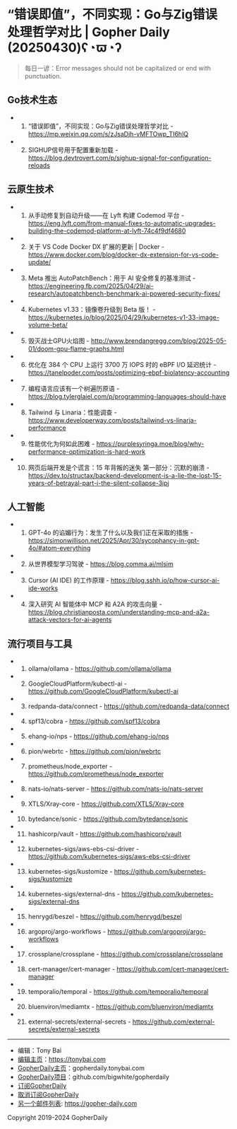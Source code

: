 # “错误即值”，不同实现：Go与Zig错误处理哲学对比 | Gopher Daily (20250430)ʕ◔ϖ◔ʔ

>每日一谚：Error messages should not be capitalized or end with punctuation.

## Go技术生态


- 1. “错误即值”，不同实现：Go与Zig错误处理哲学对比 - https://mp.weixin.qq.com/s/zJsaDjh-vMFTOwp_TI6hlQ

- 2. SIGHUP信号用于配置重新加载 - https://blog.devtrovert.com/p/sighup-signal-for-configuration-reloads


## 云原生技术


- 1. 从手动修复到自动升级——在 Lyft 构建 Codemod 平台 - https://eng.lyft.com/from-manual-fixes-to-automatic-upgrades-building-the-codemod-platform-at-lyft-74c4f9df4680

- 2. 关于 VS Code Docker DX 扩展的更新 | Docker - https://www.docker.com/blog/docker-dx-extension-for-vs-code-update/

- 3. Meta 推出 AutoPatchBench：用于 AI 安全修复的基准测试 - https://engineering.fb.com/2025/04/29/ai-research/autopatchbench-benchmark-ai-powered-security-fixes/

- 4. Kubernetes v1.33：镜像卷升级到 Beta 版！ - https://kubernetes.io/blog/2025/04/29/kubernetes-v1-33-image-volume-beta/

- 5. 毁灭战士GPU火焰图 - http://www.brendangregg.com/blog/2025-05-01/doom-gpu-flame-graphs.html

- 6. 优化在 384 个 CPU 上运行 3700 万 IOPS 时的 eBPF I/O 延迟统计 - https://tanelpoder.com/posts/optimizing-ebpf-biolatency-accounting

- 7. 编程语言应该有一个树遍历原语 - https://blog.tylerglaiel.com/p/programming-languages-should-have

- 8. Tailwind 与 Linaria：性能调查 - https://www.developerway.com/posts/tailwind-vs-linaria-performance

- 9. 性能优化为何如此困难 - https://purplesyringa.moe/blog/why-performance-optimization-is-hard-work

- 10. 网页后端开发是个谎言：15 年背叛的迷失 第一部分：沉默的崩溃 - https://dev.to/structax/backend-development-is-a-lie-the-lost-15-years-of-betrayal-part-i-the-silent-collapse-3ipj


## 人工智能


- 1. GPT-4o 的谄媚行为：发生了什么以及我们正在采取的措施 - https://simonwillison.net/2025/Apr/30/sycophancy-in-gpt-4o/#atom-everything

- 2. 从世界模型学习驾驶 - https://blog.comma.ai/mlsim

- 3. Cursor (AI IDE) 的工作原理 - https://blog.sshh.io/p/how-cursor-ai-ide-works

- 4. 深入研究 AI 智能体中 MCP 和 A2A 的攻击向量 - https://blog.christianposta.com/understanding-mcp-and-a2a-attack-vectors-for-ai-agents


## 流行项目与工具


- 1. ollama/ollama - https://github.com/ollama/ollama

- 2. GoogleCloudPlatform/kubectl-ai - https://github.com/GoogleCloudPlatform/kubectl-ai

- 3. redpanda-data/connect - https://github.com/redpanda-data/connect

- 4. spf13/cobra - https://github.com/spf13/cobra

- 5. ehang-io/nps - https://github.com/ehang-io/nps

- 6. pion/webrtc - https://github.com/pion/webrtc

- 7. prometheus/node_exporter - https://github.com/prometheus/node_exporter

- 8. nats-io/nats-server - https://github.com/nats-io/nats-server

- 9. XTLS/Xray-core - https://github.com/XTLS/Xray-core

- 10. bytedance/sonic - https://github.com/bytedance/sonic

- 11. hashicorp/vault - https://github.com/hashicorp/vault

- 12. kubernetes-sigs/aws-ebs-csi-driver - https://github.com/kubernetes-sigs/aws-ebs-csi-driver

- 13. kubernetes-sigs/kustomize - https://github.com/kubernetes-sigs/kustomize

- 14. kubernetes-sigs/external-dns - https://github.com/kubernetes-sigs/external-dns

- 15. henrygd/beszel - https://github.com/henrygd/beszel

- 16. argoproj/argo-workflows - https://github.com/argoproj/argo-workflows

- 17. crossplane/crossplane - https://github.com/crossplane/crossplane

- 18. cert-manager/cert-manager - https://github.com/cert-manager/cert-manager

- 19. temporalio/temporal - https://github.com/temporalio/temporal

- 20. bluenviron/mediamtx - https://github.com/bluenviron/mediamtx

- 21. external-secrets/external-secrets - https://github.com/external-secrets/external-secrets


----

- 编辑：Tony Bai
- [编辑主页](https://tonybai.com)：https://tonybai.com
- [GopherDaily主页](https://gopherdaily.tonybai.com)：gopherdaily.tonybai.com
- [GopherDaily项目](https://github.com/bigwhite/gopherdaily)：github.com/bigwhite/gopherdaily
- [订阅GopherDaily](https://gopherdaily.tonybai.com/subscribe)
- [取消订阅GopherDaily](https://gopherdaily.tonybai.com/unsubscribe)
- [另一个邮件列表](https://gopher-daily.com): https://gopher-daily.com

Copyright 2019-2024 GopherDaily

